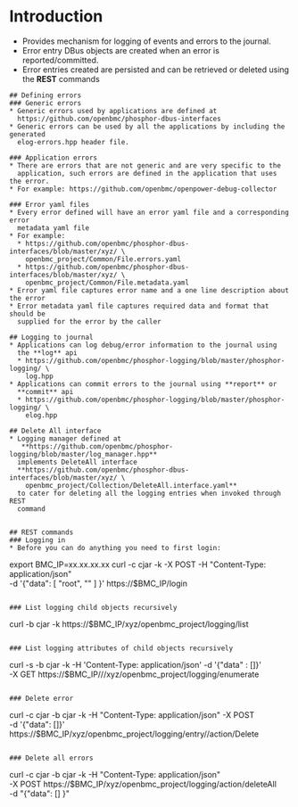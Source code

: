 # Introduction
* Provides mechanism for logging of events and errors to the journal.
* Error entry DBus objects are created when an error is reported/committed.
* Error entries created are persisted and can be retrieved or deleted using the
  **REST** commands

```
## Defining errors
### Generic errors
* Generic errors used by applications are defined at
  https://github.com/openbmc/phosphor-dbus-interfaces
* Generic errors can be used by all the applications by including the generated
  elog-errors.hpp header file.

### Application errors
* There are errors that are not generic and are very specific to the
  application, such errors are defined in the application that uses the error.
* For example: https://github.com/openbmc/openpower-debug-collector

### Error yaml files
* Every error defined will have an error yaml file and a corresponding error
  metadata yaml file
* For example:
  * https://github.com/openbmc/phosphor-dbus-interfaces/blob/master/xyz/ \
    openbmc_project/Common/File.errors.yaml
  * https://github.com/openbmc/phosphor-dbus-interfaces/blob/master/xyz/ \
    openbmc_project/Common/File.metadata.yaml
* Error yaml file captures error name and a one line description about the error
* Error metadata yaml file captures required data and format that should be
  supplied for the error by the caller

## Logging to journal
* Applications can log debug/error information to the journal using
  the **log** api
  * https://github.com/openbmc/phosphor-logging/blob/master/phosphor-logging/ \
    log.hpp
* Applications can commit errors to the journal using **report** or
  **commit** api
  * https://github.com/openbmc/phosphor-logging/blob/master/phosphor-logging/ \
    elog.hpp

## Delete All interface
* Logging manager defined at
   **https://github.com/openbmc/phosphor-logging/blob/master/log_manager.hpp**
  implements DeleteAll interface
  **https://github.com/openbmc/phosphor-dbus-interfaces/blob/master/xyz/ \
    openbmc_project/Collection/DeleteAll.interface.yaml**
  to cater for deleting all the logging entries when invoked through REST
  command


## REST commands
### Logging in
* Before you can do anything you need to first login:
```
export BMC_IP=xx.xx.xx.xx
curl -c cjar -k -X POST -H "Content-Type: application/json" \
-d '{"data": [ "root", "<root password>" ] }' https://$BMC_IP/login
```

### List logging child objects recursively
```
curl -b cjar -k https://$BMC_IP/xyz/openbmc_project/logging/list
```

### List logging attributes of child objects recursively
```
curl -s  -b cjar -k  -H 'Content-Type: application/json' -d '{"data" : []}' \
    -X GET https://$BMC_IP///xyz/openbmc_project/logging/enumerate
```

### Delete error
```
curl -c cjar -b cjar -k -H "Content-Type: application/json" -X POST \
-d '{"data": []}' \
https://$BMC_IP/xyz/openbmc_project/logging/entry/<entry num>/action/Delete
```

### Delete all errors
```
curl -c cjar -b cjar -k -H "Content-Type: application/json" \
-X POST https://$BMC_IP/xyz/openbmc_project/logging/action/deleteAll \
-d "{\"data\": [] }"
```
